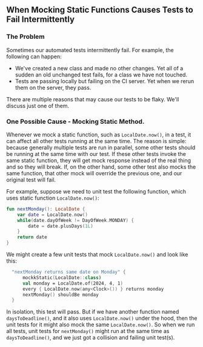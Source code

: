 ## When Mocking Static Functions Causes Tests to Fail Intermittently

### The Problem

Sometimes our automated tests intermittently fail. For example, the following can happen:
* We've created a new class and made no other changes. Yet all of a sudden an old unchanged test fails, for a class we have not touched.
* Tests are passing locally but failing on the CI server. Yet when we rerun them on the server, they pass.

There are multiple reasons that may cause our tests to be flaky. We'll discuss just one of them.

### One Possible Cause - Mocking Static Method.

Whenever we mock a static function, such as `LocalDate.now()`, in a test, it can affect all other tests running at the same time. The reason is simple: because generally multiple tests are run in parallel, some other tests should be running at the same time with our test. If these other tests invoke the same static function, they will get mock response instead of the real thing and so they will break. If, on the other hand, some other test also mocks the same function, that other mock will override the previous one, and our original test will fail.

For example, suppose we need to unit test the following function, which uses static function `LocalDate.now()`:

```kotlin
fun nextMonday(): LocalDate {
    var date = LocalDate.now()
    while(date.dayOfWeek != DayOfWeek.MONDAY) { 
        date = date.plusDays(1L)
    }
    return date
}
```
We might create a few unit tests that mock `LocalDate.now()` and look like this:
```kotlin
  "nextMonday returns same date on Monday" {
      mockkStatic(LocalDate::class)
      val monday = LocalDate.of(2024, 4, 1)
      every { LocalDate.now(any<Clock>()) } returns monday
      nextMonday() shouldBe monday
  }
```
In isolation, this test will pass. But if we have another function named `daysToDeadline()`, and it also uses `LocalDate.now()` under the hood, then the unit tests for it might also mock the same `LocalDate.now()`. So when we run all tests, unit tests for `nextMonday()` might run at the same time as `daysToDeadline()`, and we just got a collision and failing unit test(s).

